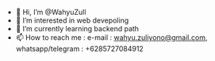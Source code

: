 - 👋 Hi, I’m @WahyuZull
- 👀 I’m interested in web devepoling
- 🌱 I’m currently learning backend path
- 📫 How to reach me : e-mail : wahyu.zuliyono@gmail.com, whatsapp/telegram : +6285727084912

<!---
WahyuZull/WahyuZull is a ✨ special ✨ repository because its `README.md` (this file) appears on your GitHub profile.
You can click the Preview link to take a look at your changes.
--->
